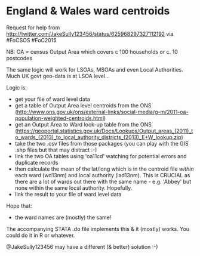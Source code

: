 # England & Wales ward centroids

Request for help from http://twitter.com/JakeSully123456/status/625968297327112192 via #FoCSOS #FoC2015

NB: OA = census Output Area which covers c 100 households or c. 10 postcodes

The same logic will work for LSOAs, MSOAs and even Local Authorities. Much UK govt geo-data is at LSOA level...

Logic is:
 * get your file of ward level data
 * get a table of Output Area level centroids from the ONS (http://www.ons.gov.uk/ons/external-links/social-media/g-m/2011-oa-population-weighted-centroids.html)
 * get an Output Area to Ward look-up table from the ONS (https://geoportal.statistics.gov.uk/Docs/Lookups/Output_areas_(2011)_to_wards_(2013)_to_local_authority_districts_(2013)_E+W_lookup.zip)
 * take the two .csv files from those packages (you can play with the GIS .shp files but that may distract :-)
 * link the two OA tables using 'oa11cd' watching for potential errors and duplicate records
 * then calculate the mean of the lat/long which is in the centroid file _within_ each ward (wd13nm) and local authority (lad13nm). This is CRUCIAL as there are a lot of wards out there with the same name - e.g. 'Abbey' but none within the same local authority. Hopefully.
 * link the result to your file of ward level data

Hope that:
 * the ward names are (mostly) the same!

The accompanying STATA .do file implements this & it (mostly) works. You could do it in R or whatever.

@JakeSully123456 may have a different (& better) solution :-)